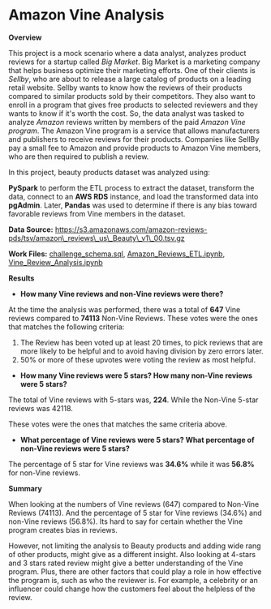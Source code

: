 # Amazon Vine Analysis

**Overview**

This project is a mock scenario where a data analyst, analyzes product reviews for a startup called _Big Market_. Big Market is a marketing company that helps business optimize their marketing efforts. One of their clients is _Sellby_, who are about to release a large catalog of products on a leading retail website. Sellby wants to know how the reviews of their products compared to similar products sold by their competitors. They also want to enroll in a program that gives free products to selected reviewers and they wants to know if it&#39;s worth the cost. So, the data analyst was tasked to analyze _Amazon_ reviews written by members of the paid _Amazon Vine program_. The Amazon Vine program is a service that allows manufacturers and publishers to receive reviews for their products. Companies like SellBy pay a small fee to Amazon and provide products to Amazon Vine members, who are then required to publish a review.

In this project, beauty products dataset was analyzed using:

**PySpark** to perform the ETL process to extract the dataset, transform the data, connect to an **AWS RDS** instance, and load the transformed data into **pgAdmin**. Later, **Pandas** was used to determine if there is any bias toward favorable reviews from Vine members in the dataset.

**Data Source:** https://s3.amazonaws.com/amazon-reviews-pds/tsv/amazon\_reviews\_us\_Beauty\_v1\_00.tsv.gz

**Work Files:**  [challenge\_schema.sql](https://github.com/paulviet/Amazon_Vine_Analysis/blob/main/challenge_schema.sql), [Amazon\_Reviews\_ETL.ipynb](https://github.com/paulviet/Amazon_Vine_Analysis/blob/main/Amazon_Reviews_ETL.ipynb), [Vine\_Review\_Analysis.ipynb](https://github.com/paulviet/Amazon_Vine_Analysis/blob/main/Vine_Review_Analysis.ipynb)

**Results**

- **How many Vine reviews and non-Vine reviews were there?**

At the time the analysis was performed, there was a total of **647** Vine reviews compared to **74113** Non-Vine Reviews. These votes were the ones that matches the following criteria:

1. The Review has been voted up at least 20 times, to pick reviews that are more likely to be helpful and to avoid having division by zero errors later.
2. 50% or more of these upvotes were voting the review as most helpful.

- **How many Vine reviews were 5 stars? How many non-Vine reviews were 5 stars?**

The total of Vine reviews with 5-stars was, **224**. While the Non-Vine 5-star reviews was 42118.

These votes were the ones that matches the same criteria above.

- **What percentage of Vine reviews were 5 stars? What percentage of non-Vine reviews were 5 stars?**

The percentage of 5 star for Vine reviews was **34.6%** while it was **56.8%** for non-Vine reviews.

**Summary**

When looking at the numbers of Vine reviews (647) compared to Non-Vine Reviews (74113). And the percentage of 5 star for Vine reviews (34.6%) and non-Vine reviews (56.8%). Its hard to say for certain whether the Vine program creates bias in reviews.

However, not limiting the analysis to Beauty products and adding wide rang of other products, might give as a different insight. Also looking at 4-stars and 3 stars rated review might give a better understanding of the Vine program.
 Plus, there are other factors that could play a role in how effective the program is, such as who the reviewer is. For example, a celebrity or an influencer could change how the customers feel about the helpless of the review.